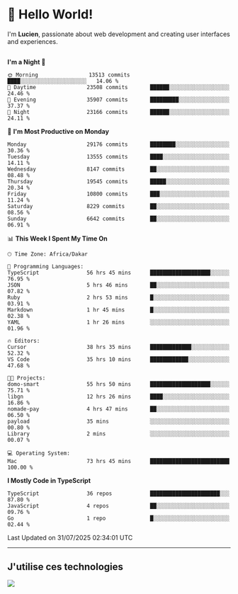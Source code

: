 # 👋 Hello World!

I'm **Lucien**, passionate about web development and creating user interfaces and experiences.

##

<!--START_SECTION:waka-->
**I'm a Night 🦉** 

```text
🌞 Morning                13513 commits       ████░░░░░░░░░░░░░░░░░░░░░   14.06 % 
🌆 Daytime                23508 commits       ██████░░░░░░░░░░░░░░░░░░░   24.46 % 
🌃 Evening                35907 commits       █████████░░░░░░░░░░░░░░░░   37.37 % 
🌙 Night                  23166 commits       ██████░░░░░░░░░░░░░░░░░░░   24.11 % 
```
📅 **I'm Most Productive on Monday** 

```text
Monday                   29176 commits       ████████░░░░░░░░░░░░░░░░░   30.36 % 
Tuesday                  13555 commits       ████░░░░░░░░░░░░░░░░░░░░░   14.11 % 
Wednesday                8147 commits        ██░░░░░░░░░░░░░░░░░░░░░░░   08.48 % 
Thursday                 19545 commits       █████░░░░░░░░░░░░░░░░░░░░   20.34 % 
Friday                   10800 commits       ███░░░░░░░░░░░░░░░░░░░░░░   11.24 % 
Saturday                 8229 commits        ██░░░░░░░░░░░░░░░░░░░░░░░   08.56 % 
Sunday                   6642 commits        ██░░░░░░░░░░░░░░░░░░░░░░░   06.91 % 
```


📊 **This Week I Spent My Time On** 

```text
🕑︎ Time Zone: Africa/Dakar

💬 Programming Languages: 
TypeScript               56 hrs 45 mins      ███████████████████░░░░░░   76.95 % 
JSON                     5 hrs 46 mins       ██░░░░░░░░░░░░░░░░░░░░░░░   07.82 % 
Ruby                     2 hrs 53 mins       █░░░░░░░░░░░░░░░░░░░░░░░░   03.91 % 
Markdown                 1 hr 45 mins        █░░░░░░░░░░░░░░░░░░░░░░░░   02.38 % 
YAML                     1 hr 26 mins        ░░░░░░░░░░░░░░░░░░░░░░░░░   01.96 % 

🔥 Editors: 
Cursor                   38 hrs 35 mins      █████████████░░░░░░░░░░░░   52.32 % 
VS Code                  35 hrs 10 mins      ████████████░░░░░░░░░░░░░   47.68 % 

🐱‍💻 Projects: 
domo-smart               55 hrs 50 mins      ███████████████████░░░░░░   75.71 % 
libgn                    12 hrs 26 mins      ████░░░░░░░░░░░░░░░░░░░░░   16.86 % 
nomade-pay               4 hrs 47 mins       ██░░░░░░░░░░░░░░░░░░░░░░░   06.50 % 
payload                  35 mins             ░░░░░░░░░░░░░░░░░░░░░░░░░   00.80 % 
Library                  2 mins              ░░░░░░░░░░░░░░░░░░░░░░░░░   00.07 % 

💻 Operating System: 
Mac                      73 hrs 45 mins      █████████████████████████   100.00 % 
```

**I Mostly Code in TypeScript** 

```text
TypeScript               36 repos            ██████████████████████░░░   87.80 % 
JavaScript               4 repos             ██░░░░░░░░░░░░░░░░░░░░░░░   09.76 % 
Go                       1 repo              █░░░░░░░░░░░░░░░░░░░░░░░░   02.44 % 
```




 Last Updated on 31/07/2025 02:34:01 UTC
<!--END_SECTION:waka-->
---

## J'utilise ces technologies

<p align="left">
  <a href="https://skillicons.dev">
    <img src="https://skillicons.dev/icons?i=ts,js,go,ruby,css,scss,tailwind,react,vite,nextjs,docker,figma,ableton" />
  </a>
</p>

